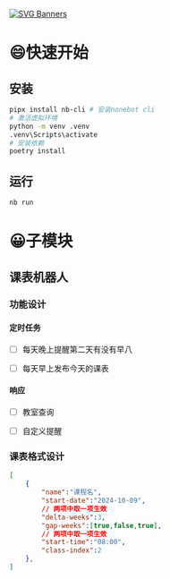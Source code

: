[![SVG Banners](https://svg-banners.vercel.app/api?type=origin&text1=QQ机器人脚手架%20🤠&width=800&height=400)](https://github.com/Akshay090/svg-banners)

# 😄快速开始

## 安装

```bash
pipx install nb-cli # 安装nonebot cli
# 激活虚拟环境
python -m venv .venv
.venv\Scripts\activate
# 安装依赖
poetry install
```

## 运行

```bash
nb run
```

# 😀子模块

## 课表机器人

### 功能设计

#### 定时任务

- [ ] 每天晚上提醒第二天有没有早八

- [ ] 每天早上发布今天的课表

#### 响应

- [ ] 教室查询

- [ ] 自定义提醒

### 课表格式设计

```json
[
    {
        "name":"课程名",
        "start-date":"2024-10-09",
        // 两项中取一项生效
        "delta-weeks":3,
        "gap-weeks":[true,false,true],
        // 两项中取一项生效
        "start-time":"08:00",
        "class-index":2
    },
]
```